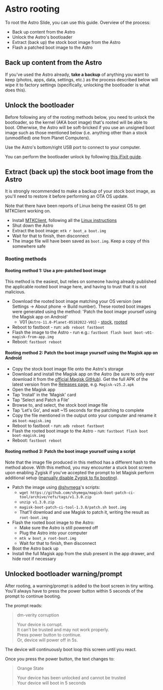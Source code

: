 # Astro rooting

To root the Astro Slide, you can use this guide. Overview of the process:

- Back up content from the Astro
- Unlock the Astro's bootloader
- Extract (back up) the stock boot image from the Astro
- Flash a patched boot image to the Astro

## Back up content from the Astro

If you've used the Astro already, **take a backup** of anything you want to keep (photos, apps, data, settings, etc.) as the process described below will wipe it to factory settings (specifically, unlocking the bootloader is what does this).

## Unlock the bootloader

Before following any of the rooting methods below, you need to unlock the bootloader, so the kernel (AKA boot image) that's rooted will be able to boot. Otherwise, the Astro will be soft-bricked if you use an unsigned boot image such as those mentioned below (i.e. anything other than a stock (unmodified) one from Planet Computers).

Use the Astro's bottom/right USB port to connect to your computer.

You can perform the bootloader unlock by following [this iFixit guide](https://www.ifixit.com/Guide/How+to+unlock+the+bootloader+of+an+Android+Phone/152629).

## Extract (back up) the stock boot image from the Astro

It is strongly recommended to make a backup of your stock boot image, as you'll need to restore it before performing an OTA OS update.

Note that there have been reports of Linux being the easiest OS to get MTKClient working on.

- Install [MTKClient](https://github.com/bkerler/mtkclient), following all the [Linux instructions](https://github.com/bkerler/mtkclient#install)
- Shut down the Astro
- Extract the boot image: `mtk r boot_a boot.img`
- Wait for that to finish, then disconnect
- The image file will have been saved as `boot.img`. Keep a copy of this somewhere safe

### Rooting methods

#### Rooting method 1: Use a pre-patched boot image

This method is the easiest, but relies on someone having already published the applicable rooted boot image here, and having to trust that it is not malicious.

- Download the rooted boot image matching your OS version (see Settings -> About phone -> Build number). These rooted boot images were generated using the method: 'Patch the boot image yourself using the Magisk app on Android'
    + V01 (`Astro-11.0-Planet-05182022-V01`) - [stock](https://mega.nz/file/QgNEAKDC#obAvEFHSEloNim_xuLPFRgFxFTaYLYYR7HVXjKC9WVw), [rooted](https://mega.nz/file/A1kmzAIS#vf1k1CE15O6IVxcreNapqcSWpO-sgNhoIaPVPlhNM9A)
- Reboot to fastboot - run: `adb reboot fastboot`
- Flash the image to the Astro - run e.g.: `fastboot flash boot boot-v01-magisk-from-app.img`
- Reboot: `fastboot reboot`

#### Rooting method 2: Patch the boot image yourself using the Magisk app on Android

- Copy the stock boot image file onto the Astro's storage
- Download and install the Magisk app on the Astro (be sure to only ever download it from the [official Magisk GitHub](https://github.com/topjohnwu/Magisk)). Get the full APK of the latest version from the [Releases page](https://github.com/topjohnwu/Magisk/releases), e.g. `Magisk-v25.2.apk`
- Open the Magisk app
- Tap 'Install' in the 'Magisk' card
- Tap 'Select and Patch a File'
- Browse to, and select, the stock boot image file
- Tap 'Let's Go', and wait ~15 seconds for the patching to complete
- Copy the file mentioned in the output onto your computer and rename it as `boot-magisk.img`
- Reboot to fastboot - run: `adb reboot fastboot`
- Flash the rooted boot image to the Astro - run: `fastboot flash boot boot-magisk.img`
- Reboot: `fastboot reboot`

#### Rooting method 3: Patch the boot image yourself using a script

Note that the image file produced in this method has a different hash to the method above. With this method, you may encounter a stuck boot screen upon enabling Zygisk if you've accepted the prompt to let Magisk perform additional setup ([manually disable Zygisk to fix booting](https://github.com/shymega/planet-devices/wiki/Astro-troubleshooting#booting-stuck-after-enabling-zygisk-in-magisk)).

- Patch the image using [@shymega](https://github.com/shymega)'s scripts:
    + `wget https://github.com/shymega/magisk-boot-patch-ci-tool/archive/refs/tags/v1.3.0.zip`
    + `unzip v1.3.0.zip`
    + `magisk-boot-patch-ci-tool-1.3.0/patch.sh boot.img`
    + That'll download and use Magisk to patch it, writing the result as `root-boot.img`
- Flash the rooted boot image to the Astro:
    + Make sure the Astro is still powered off
    + Plug the Astro into your computer
    + `mtk w boot_a root-boot.img`
    + Wait for that to finish, then disconnect
- Boot the Astro back up
- Install the full Magisk app from the stub present in the app drawer, and hide root if necessary

## Unlocked bootloader warning/prompt

After rooting, a warning/prompt is added to the boot screen in tiny writing. You'll always have to press the power button within 5 seconds of the prompt to continue booting.

The prompt reads:

> dm-verity corruption
>
> Your device is corrupt.  
> It can't be trusted and may not work properly.  
> Press power button to continue.  
> Or, device will power off in 5s.

The device will continuously boot loop this screen until you react.

Once you press the power button, the text changes to:

> Orange State
>
> Your device has been unlocked and cannot be trusted  
> Your device will boot in 5 seconds
